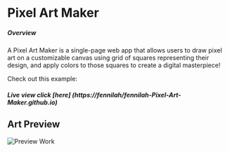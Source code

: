# Pixel Art Maker 

##### Overview

A Pixel Art Maker is a single-page web app that allows users to draw pixel art on a customizable canvas using grid of squares representing their design, and apply colors to those squares to create a digital masterpiece! 

Check out this example:

##### Live view **click** [here] (https://fennilah/fennilah-Pixel-Art-Maker.github.io)

## Art Preview

 ![Preview Work](Screenshot(58).png)
